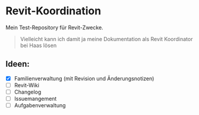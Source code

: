 # Revit-Koordination
Mein Test-Repository für Revit-Zwecke.
> Vielleicht kann ich damit ja meine Dokumentation als Revit Koordinator bei Haas lösen

## Ideen:
- [X] Familienverwaltung (mit Revision und Änderungsnotizen)
- [ ] Revit-Wiki
- [ ] Changelog
- [ ] Issuemangement
- [ ] Aufgabenverwaltung
